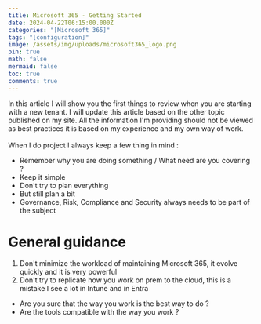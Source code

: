 ```yaml
---
title: Microsoft 365 - Getting Started
date: 2024-04-22T06:15:00.000Z
categories: "[Microsoft 365]"
tags: "[configuration]"
image: /assets/img/uploads/microsoft365_logo.png
pin: true
math: false
mermaid: false
toc: true
comments: true
---
```

In this article I will show you the first things to review when you are starting with a new tenant. I will update this article based on the other topic published on my site. All the information I'm providing should not be viewed as best practices it is based on my experience and my own way of work. \
\
When I do project I always keep a few thing in mind :

* Remember why you are doing something / What need are you covering ?
* Keep it simple
* Don't try to plan everything
* But still plan a bit
* Governance, Risk, Compliance and Security always needs to be part of the subject  

# General guidance

1. Don't minimize the workload of maintaining Microsoft 365, it evolve quickly and it is very powerful
2. Don't try to replicate how you work on prem to the cloud, this is a mistake I see a lot in Intune and in Entra

* Are you sure that the way you work is the best way to do ? 
* Are the tools compatible with the way you work ?
